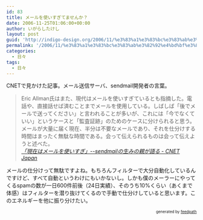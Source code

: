 ```yaml
---
id: 83
title: メールを使いすぎてませんか？
date: 2006-11-25T01:06:00+00:00
author: いがらしたけし
layout: post
guid: 'http://indigo-design.org/2006/11/%e3%83%a1%e3%83%bc%e3%83%ab%e3%82%92%e4%bd%bf%e3%81%84%e3%81%99%e3%81%8e%e3%81%a6%e3%81%be%e3%81%9b%e3%82%93%e3%81%8b%ef%bc%9f/'
permalink: '/2006/11/%e3%83%a1%e3%83%bc%e3%83%ab%e3%82%92%e4%bd%bf%e3%81%84%e3%81%99%e3%81%8e%e3%81%a6%e3%81%be%e3%81%9b%e3%82%93%e3%81%8b%ef%bc%9f/'
categories:
  - 日々
tags:
  - 日々
---
```

CNETで見かけた記事。メール送信サーバ、sendmail開発者の言葉。<br /><blockquote>Eric Allman氏はまた、現代はメールを使いすぎているとも指摘した。電話や、直接話せば済むことまでメールを使用している。しばしば「後でメールで送ってください」と言われることが多いが、これには「今でなくていい」というケースと「監査証跡」のためのケースに分けられると思う。メールが大量に届く現在、半分は不要なメールであり、それを仕分けする時間はまったく無駄な時間である。会って伝えられるものは会って伝えようと述べた。<br /><cite><a href="http://japan.cnet.com/news/media/story/0,2000056023,20326127-2,00.htm">「現在はメールを使いすぎ」--sendmailの生みの親が語る - CNET Japan</a></cite></blockquote>
メールの仕分けって無駄ですよね。もちろんフィルターで大分自動化しているんですけど、すべて自動というわけにもいかないし。しかも僕のメーラーにやってくるspamの数が一日600件前後（24日実績）、そのうち10%くらい（あくまで体感）はフィルターを潜り抜けてくるので手動で仕分けしていると思います。このエネルギーを他に振り分けたい。<br />
<div style="text-align: right;font-size: 10px">
&nbsp;&nbsp;<span>generated by <a href="http://feedpath.jp">feedpath</a></span>
</div>